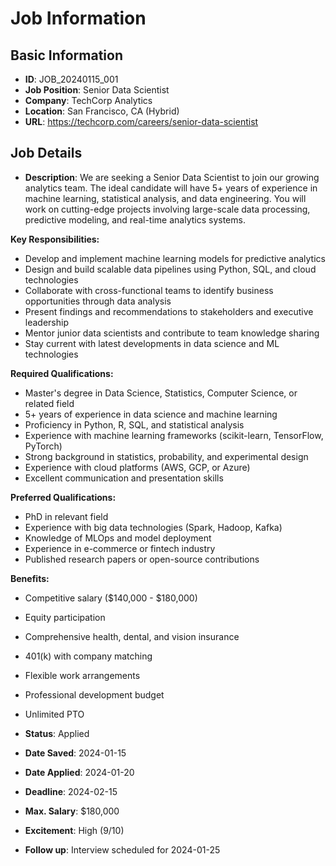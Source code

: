 # Job Information

## Basic Information
- **ID**: JOB_20240115_001
- **Job Position**: Senior Data Scientist
- **Company**: TechCorp Analytics
- **Location**: San Francisco, CA (Hybrid)
- **URL**: https://techcorp.com/careers/senior-data-scientist

## Job Details
- **Description**: 
We are seeking a Senior Data Scientist to join our growing analytics team. The ideal candidate will have 5+ years of experience in machine learning, statistical analysis, and data engineering. You will work on cutting-edge projects involving large-scale data processing, predictive modeling, and real-time analytics systems.

**Key Responsibilities:**
- Develop and implement machine learning models for predictive analytics
- Design and build scalable data pipelines using Python, SQL, and cloud technologies
- Collaborate with cross-functional teams to identify business opportunities through data analysis
- Present findings and recommendations to stakeholders and executive leadership
- Mentor junior data scientists and contribute to team knowledge sharing
- Stay current with latest developments in data science and ML technologies

**Required Qualifications:**
- Master's degree in Data Science, Statistics, Computer Science, or related field
- 5+ years of experience in data science and machine learning
- Proficiency in Python, R, SQL, and statistical analysis
- Experience with machine learning frameworks (scikit-learn, TensorFlow, PyTorch)
- Strong background in statistics, probability, and experimental design
- Experience with cloud platforms (AWS, GCP, or Azure)
- Excellent communication and presentation skills

**Preferred Qualifications:**
- PhD in relevant field
- Experience with big data technologies (Spark, Hadoop, Kafka)
- Knowledge of MLOps and model deployment
- Experience in e-commerce or fintech industry
- Published research papers or open-source contributions

**Benefits:**
- Competitive salary ($140,000 - $180,000)
- Equity participation
- Comprehensive health, dental, and vision insurance
- 401(k) with company matching
- Flexible work arrangements
- Professional development budget
- Unlimited PTO

- **Status**: Applied
- **Date Saved**: 2024-01-15
- **Date Applied**: 2024-01-20
- **Deadline**: 2024-02-15
- **Max. Salary**: $180,000
- **Excitement**: High (9/10)
- **Follow up**: Interview scheduled for 2024-01-25
